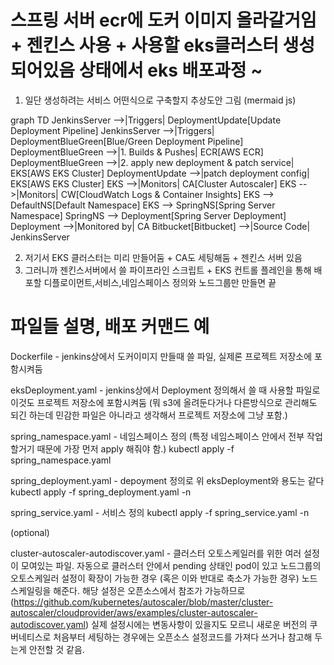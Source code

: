 # 스프링 서버 ecr에 도커 이미지 올라갈거임 + 젠킨스 사용 + 사용할 eks클러스터 생성되어있음 상태에서 eks 배포과정 ~

1. 일단 생성하려는 서비스 어떤식으로 구축할지 추상도안 그림 (mermaid js)

graph TD
    JenkinsServer -->|Triggers| DeploymentUpdate[Update Deployment Pipeline]
    JenkinsServer -->|Triggers| DeploymentBlueGreen[Blue/Green Deployment Pipeline]
    DeploymentBlueGreen -->|1. Builds & Pushes| ECR[AWS ECR]
    DeploymentBlueGreen -->|2. apply new deployment & patch service| EKS[AWS EKS Cluster]
    DeploymentUpdate -->|patch deployment config| EKS[AWS EKS Cluster]
    EKS -->|Monitors| CA[Cluster Autoscaler]
    EKS -->|Monitors| CW[CloudWatch Logs & Container Insights]
    EKS --> DefaultNS[Default Namespace]
    EKS --> SpringNS[Spring Server Namespace]
    SpringNS --> Deployment[Spring Server Deployment]
    Deployment -->|Monitored by| CA
    Bitbucket[Bitbucket] -->|Source Code| JenkinsServer

2. 저기서 EKS 클러스터는 미리 만들어둠 + CA도 세팅해둠 + 젠킨스 서버 있음
3. 그러니까 젠킨스서버에서 쓸 파이프라인 스크립트 + EKS 컨트롤 플레인을 통해 배포할 디플로이먼트,서비스,네임스페이스 정의와 노드그룹만 만들면 끝

# 파일들 설명, 배포 커맨드 예

Dockerfile - jenkins상에서 도커이미지 만들때 쓸 파일, 실제론 프로젝트 저장소에 포함시켜둠

eksDeployment.yaml - jenkins상에서 Deployment 정의해서 쓸 때 사용할 파일로 이것도 프로젝트 저장소에 포함시켜둠 (뭐 s3에 올려둔다거나 다른방식으로 관리해도 되긴 하는데 민감한 파일은 아니라고 생각해서 프로젝트 저장소에 그냥 포함.)

spring_namespace.yaml - 네임스페이스 정의 (특정 네임스페이스 안에서 전부 작업 할거기 때문에 가장 먼저 apply 해줘야 함.)
kubectl apply -f spring_namespace.yaml

spring_deployment.yaml - depoyment 정의로 위 eksDeployment와 용도는 같다
kubectl apply -f spring_deployment.yaml -n <namespace>

spring_service.yaml - 서비스 정의
kubectl apply -f spring_service.yaml -n <namespace>

(optional)

cluster-autoscaler-autodiscover.yaml - 클러스터 오토스케일러를 위한 여러 설정이 모여있는 파일. 자동으로 클러스터 안에서 pending 상태인 pod이 있고 노드그룹의 오토스케일러 설정이 확장이 가능한 경우 (혹은 이와 반대로 축소가 가능한 경우) 노드 스케일링을 해준다. 해당 설정은 오픈소스에서 참조가 가능하므로(https://github.com/kubernetes/autoscaler/blob/master/cluster-autoscaler/cloudprovider/aws/examples/cluster-autoscaler-autodiscover.yaml) 실제 설정시에는 변동사항이 있을지도 모르니 새로운 버전의 쿠버네티스로 처음부터 세팅하는 경우에는 오픈소스 설정코드를 가져다 쓰거나 참고해 두는게 안전할 것 같음.


